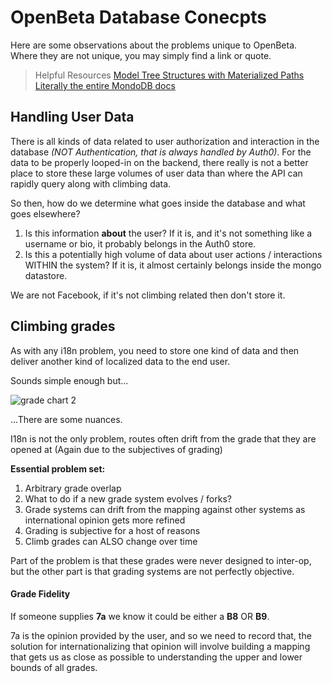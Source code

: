 # OpenBeta Database Conecpts

Here are some observations about the problems unique to OpenBeta. Where they are not unique, you may simply find a link or quote.

> Helpful Resources
> [Model Tree Structures with Materialized Paths](https://www.mongodb.com/docs/manual/tutorial/model-tree-structures-with-materialized-paths/)
> [Literally the entire MondoDB docs](https://www.mongodb.com/docs/)

## Handling User Data

There is all kinds of data related to user authorization  and interaction in the database *(NOT Authentication, that is always handled by Auth0)*. For the data to be properly looped-in on the backend, there really is not a better place to store these large volumes of user data than where the API can rapidly query along with climbing data.

So then, how do we determine what goes inside the database and what goes elsewhere?

1. Is this information **about** the user? If it is, and it's not something like a username or bio, it probably belongs in the Auth0 store.
2. Is this a potentially high volume of data about user actions / interactions WITHIN the system? If it is, it almost certainly belongs inside the mongo datastore.

We are not Facebook, if it's not climbing related then don't store it.

## Climbing grades

As with any i18n problem, you need to store one kind of data and then deliver another kind of localized data to the end user.

Sounds simple enough but...

![grade chart 2](https://www.climbing.co.za/wp-content/uploads/2012/10/climbza_gradechart.png)

...There are some nuances.

I18n is not the only problem, routes often drift from the grade that they are opened at (Again due to the subjectives of grading)

**Essential problem set:**
1. Arbitrary grade overlap
2. What to do if a new grade system evolves / forks?
3. Grade systems can drift from the mapping against other systems as international opinion gets more refined
4. Grading is subjective for a host of reasons
5. Climb grades can ALSO change over time

Part of the problem is that these grades were never designed to inter-op, but the other part is that grading systems are not perfectly objective.

#### Grade Fidelity

If someone supplies **7a** we know it could be either a **B8** OR **B9**. 

7a is the opinion provided by the user, and so we need to record that, the solution for internationalizing that opinion will involve building a mapping that gets us as close as possible to understanding the upper and lower bounds of all grades.
